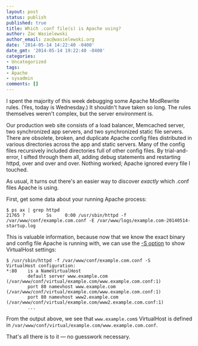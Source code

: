 ```yaml
---
layout: post
status: publish
published: true
title: Which .conf file(s) is Apache using?
author: Zac Wasielewski
author_email: zac@wasielewski.org
date: '2014-05-14 14:22:40 -0400'
date_gmt: '2014-05-14 19:22:40 -0400'
categories:
- Uncategorized
tags:
- Apache
- sysadmin
comments: []
---
```

<span class="run-in">I spent the majority of this week debugging some Apache ModRewrite rules.</span> (Yes, today is Wednesday.) It shouldn't have taken so long. The rules themselves weren't complex, but the server environment is.

Our production web site consists of a load balancer, Memcached server, two synchronized app servers, and two synchronized static file servers. There are obsolete, broken, and duplicate Apache config files distributed in various directories across the app and static servers. Many of the config files recursively included directories full of other config files. By trial-and-error, I sifted through them all, adding debug statements and restarting httpd, over and over and over. Nothing worked; Apache ignored every file I touched.

As usual, it turns out there's an easier way to discover <em>exactly</em> which .conf files Apache is using.

First, get some data about your running Apache process:

    $ ps ax | grep httpd
    21765 ?        Ss     0:00 /usr/sbin/httpd -f /var/www/conf/example.com.conf -E /var/www/logs/example.com-20140514-startup.log

This is valuable information, because now that we know the exact binary and config file Apache is running with, we can use the [-S option](http://httpd.apache.org/docs/2.4/programs/httpd.html) to show VirtualHost settings:

    $ /usr/sbin/httpd -f /var/www/conf/example.com.conf -S
    VirtualHost configuration:
    *:80    is a NameVirtualHost
            default server www.example.com (/var/www/conf/virtual/example.com/www.example.com.conf:1)
            port 80 namevhost www.example.com (/var/www/conf/virtual/example.com/www.example.com.conf:1)
            port 80 namevhost www2.example.com (/var/www/conf/virtual/example.com/www2.example.com.conf:1)
            ...

From the output above, we see that `www.example.com`s VirtualHost is defined in `/var/www/conf/virtual/example.com/www.example.com.conf`.

That's all there is to it — no guesswork necessary.
